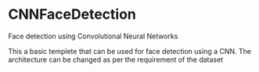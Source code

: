 # CNNFaceDetection
Face detection using Convolutional Neural Networks

This a basic templete that can be used for face detection using a CNN.
The architecture can be changed as per the requirement of the dataset
